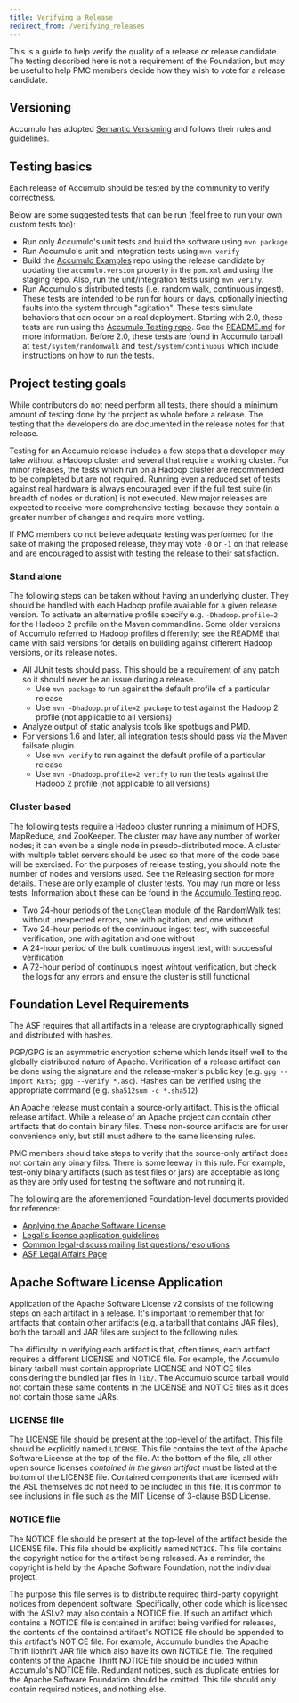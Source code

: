 ```yaml
---
title: Verifying a Release
redirect_from: /verifying_releases
---
```


This is a guide to help verify the quality of a release or release candidate. The testing described
here is not a requirement of the Foundation, but may be useful to help PMC members decide how they
wish to vote for a release candidate.

## Versioning

Accumulo has adopted [Semantic Versioning][semver] and follows their rules and guidelines.

## Testing basics

Each release of Accumulo should be tested by the community to verify correctness.

Below are some suggested tests that can be run (feel free to run your own custom tests too):

* Run only Accumulo's unit tests and build the software using `mvn package`
* Run Accumulo's unit and integration tests using `mvn verify`
* Build the [Accumulo Examples][examples] repo using the release candidate by updating the
  `accumulo.version` property in the `pom.xml` and using the staging repo. Also, run the
  unit/integration tests using `mvn verify`.
* Run Accumulo's distributed tests (i.e. random walk, continuous ingest). These tests are intended
  to be run for hours or days, optionally injecting faults into the system through "agitation".
  These tests simulate behaviors that can occur on a real deployment. Starting with 2.0, these tests
  are run using the [Accumulo Testing repo][at]. See the [README.md][at-readme] for more
  information. Before 2.0, these tests are found in Accumulo tarball at `test/system/randomwalk` and
  `test/system/continuous` which include instructions on how to run the tests.

## Project testing goals

While contributors do not need perform all tests, there should a minimum amount of testing done by
the project as whole before a release. The testing that the developers do are documented in the
release notes for that release.

Testing for an Accumulo release includes a few steps that a developer may take without a Hadoop
cluster and several that require a working cluster. For minor releases, the tests which run on a
Hadoop cluster are recommended to be completed but are not required. Running even a reduced set of
tests against real hardware is always encouraged even if the full test suite (in breadth of nodes or
duration) is not executed. New major releases are expected to receive more comprehensive testing,
because they contain a greater number of changes and require more vetting.

If PMC members do not believe adequate testing was performed for the sake of making the proposed
release, they may vote `-0` or `-1` on that release and are encouraged to assist with testing the
release to their satisfaction.

### Stand alone

The following steps can be taken without having an underlying cluster. They should be handled with
each Hadoop profile available for a given release version. To activate an alternative profile
specify e.g. `-Dhadoop.profile=2` for the Hadoop 2 profile on the Maven commandline. Some older
versions of Accumulo referred to Hadoop profiles differently; see the README that came with said
versions for details on building against different Hadoop versions, or its release notes.

  - All JUnit tests should pass. This should be a requirement of any patch so it should never be an
    issue during a release.
    - Use `mvn package` to run against the default profile of a particular release
    - Use `mvn -Dhadoop.profile=2 package` to test against the Hadoop 2 profile (not applicable to
      all versions)
  - Analyze output of static analysis tools like spotbugs and PMD.
  - For versions 1.6 and later, all integration tests should pass via the Maven failsafe plugin.
    - Use `mvn verify` to run against the default profile of a particular release
    - Use `mvn -Dhadoop.profile=2 verify` to run the tests against the Hadoop 2 profile (not
      applicable to all versions)

### Cluster based

The following tests require a Hadoop cluster running a minimum of HDFS, MapReduce, and ZooKeeper.
The cluster may have any number of worker nodes; it can even be a single node in pseudo-distributed
mode. A cluster with multiple tablet servers should be used so that more of the code base will be
exercised. For the purposes of release testing, you should note the number of nodes and versions
used. See the Releasing section for more details. These are only example of cluster tests. You may
run more or less tests. Information about these can be found in the [Accumulo Testing repo][at].

  - Two 24-hour periods of the `LongClean` module of the RandomWalk test without unexpected errors,
    one with agitation, and one without
  - Two 24-hour periods of the continuous ingest test, with successful verification, one with
    agitation and one without
  - A 24-hour period of the bulk continuous ingest test, with successful verification
  - A 72-hour period of continuous ingest wihtout verification, but check the logs for any errors
    and ensure the cluster is still functional

## Foundation Level Requirements ##

The ASF requires that all artifacts in a release are cryptographically signed and distributed with
hashes.

PGP/GPG is an asymmetric encryption scheme which lends itself well to the globally distributed
nature of Apache. Verification of a release artifact can be done using the signature and the
release-maker's public key (e.g. `gpg --import KEYS; gpg --verify *.asc`). Hashes can be verified
using the appropriate command (e.g. `sha512sum -c *.sha512`)

An Apache release must contain a source-only artifact. This is the official release artifact. While
a release of an Apache project can contain other artifacts that do contain binary files. These
non-source artifacts are for user convenience only, but still must adhere to the same licensing
rules.

PMC members should take steps to verify that the source-only artifact does not contain any binary
files. There is some leeway in this rule. For example, test-only binary artifacts (such as test
files or jars) are acceptable as long as they are only used for testing the software and not running
it.

The following are the aforementioned Foundation-level documents provided for reference:

* [Applying the Apache Software License][2]
* [Legal's license application guidelines][3]
* [Common legal-discuss mailing list questions/resolutions][4]
* [ASF Legal Affairs Page][5]

## Apache Software License Application ##

Application of the Apache Software License v2 consists of the following steps on each artifact in a
release. It's important to remember that for artifacts that contain other artifacts (e.g. a tarball
that contains JAR files), both the tarball and JAR files are subject to the following rules.

The difficulty in verifying each artifact is that, often times, each artifact requires a different
LICENSE and NOTICE file. For example, the Accumulo binary tarball must contain appropriate LICENSE
and NOTICE files considering the bundled jar files in `lib/`. The Accumulo source tarball would not
contain these same contents in the LICENSE and NOTICE files as it does not contain those same JARs.

### LICENSE file ###

The LICENSE file should be present at the top-level of the artifact. This file should be explicitly
named `LICENSE`. This file contains the text of the Apache Software License at the top of the file.
At the bottom of the file, all other open source licenses _contained in the given artifact_ must be
listed at the bottom of the LICENSE file. Contained components that are licensed with the ASL
themselves do not need to be included in this file. It is common to see inclusions in file such as
the MIT License of 3-clause BSD License.

### NOTICE file ###

The NOTICE file should be present at the top-level of the artifact beside the LICENSE file. This
file should be explicitly named `NOTICE`. This file contains the copyright notice for the artifact
being released. As a reminder, the copyright is held by the Apache Software Foundation, not the
individual project.

The purpose this file serves is to distribute required third-party copyright notices from dependent
software. Specifically, other code which is licensed with the ASLv2 may also contain a NOTICE file.
If such an artifact which contains a NOTICE file is contained in artifact being verified for
releases, the contents of the contained artifact's NOTICE file should be appended to this artifact's
NOTICE file. For example, Accumulo bundles the Apache Thrift libthrift JAR file which also have its
own NOTICE file. The required contents of the Apache Thrift NOTICE file should be included within
Accumulo's NOTICE file. Redundant notices, such as duplicate entries for the Apache Software
Foundation should be omitted. This file should only contain required notices, and nothing else.

[2]: https://www.apache.org/dev/apply-license
[3]: https://www.apache.org/legal/src-headers
[4]: https://www.apache.org/legal/resolved
[5]: https://www.apache.org/legal
[examples]: https://github.com/apache/accumulo-examples
[semver]: https://semver.org/spec/v2.0.0.html
[at]: https://github.com/apache/accumulo-testing
[at-readme]: https://github.com/apache/accumulo-testing/blob/main/README.md

